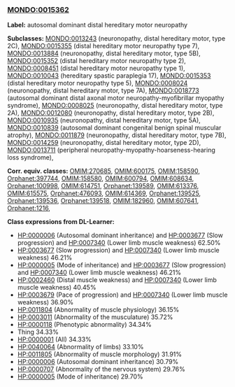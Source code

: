 
### [MONDO:0015362](http://purl.obolibrary.org/obo/MONDO_0015362)
**Label:** autosomal dominant distal hereditary motor neuropathy

**Subclasses:** [MONDO:0013243](http://purl.obolibrary.org/obo/MONDO_0013243) (neuronopathy, distal hereditary motor, type 2C), [MONDO:0015355](http://purl.obolibrary.org/obo/MONDO_0015355) (distal hereditary motor neuropathy type 7), [MONDO:0013884](http://purl.obolibrary.org/obo/MONDO_0013884) (neuronopathy, distal hereditary motor, type 5B), [MONDO:0015352](http://purl.obolibrary.org/obo/MONDO_0015352) (distal hereditary motor neuropathy type 2), [MONDO:0008451](http://purl.obolibrary.org/obo/MONDO_0008451) (distal hereditary motor neuropathy type 1), [MONDO:0010043](http://purl.obolibrary.org/obo/MONDO_0010043) (hereditary spastic paraplegia 17), [MONDO:0015353](http://purl.obolibrary.org/obo/MONDO_0015353) (distal hereditary motor neuropathy type 5), [MONDO:0008024](http://purl.obolibrary.org/obo/MONDO_0008024) (neuronopathy, distal hereditary motor, type 7A), [MONDO:0018773](http://purl.obolibrary.org/obo/MONDO_0018773) (autosomal dominant distal axonal motor neuropathy-myofibrillar myopathy syndrome), [MONDO:0008025](http://purl.obolibrary.org/obo/MONDO_0008025) (neuronopathy, distal hereditary motor, type 2A), [MONDO:0012080](http://purl.obolibrary.org/obo/MONDO_0012080) (neuronopathy, distal hereditary motor, type 2B), [MONDO:0010935](http://purl.obolibrary.org/obo/MONDO_0010935) (neuronopathy, distal hereditary motor, type 5A), [MONDO:0010839](http://purl.obolibrary.org/obo/MONDO_0010839) (autosomal dominant congenital benign spinal muscular atrophy), [MONDO:0011879](http://purl.obolibrary.org/obo/MONDO_0011879) (neuronopathy, distal hereditary motor, type 7B), [MONDO:0014259](http://purl.obolibrary.org/obo/MONDO_0014259) (neuronopathy, distal hereditary motor, type 2D), [MONDO:0013711](http://purl.obolibrary.org/obo/MONDO_0013711) (peripheral neuropathy-myopathy-hoarseness-hearing loss syndrome), 

**Corr. equiv. classes:** [OMIM:270685](http://purl.obolibrary.org/obo/OMIM_270685), [OMIM:600175](http://purl.obolibrary.org/obo/OMIM_600175), [OMIM:158590](http://purl.obolibrary.org/obo/OMIM_158590), [Orphanet:397744](http://www.orpha.net/ORDO/Orphanet_397744), [OMIM:158580](http://purl.obolibrary.org/obo/OMIM_158580), [OMIM:600794](http://purl.obolibrary.org/obo/OMIM_600794), [OMIM:608634](http://purl.obolibrary.org/obo/OMIM_608634), [Orphanet:100998](http://www.orpha.net/ORDO/Orphanet_100998), [OMIM:614751](http://purl.obolibrary.org/obo/OMIM_614751), [Orphanet:139589](http://www.orpha.net/ORDO/Orphanet_139589), [OMIM:613376](http://purl.obolibrary.org/obo/OMIM_613376), [OMIM:615575](http://purl.obolibrary.org/obo/OMIM_615575), [Orphanet:476093](http://www.orpha.net/ORDO/Orphanet_476093), [OMIM:614369](http://purl.obolibrary.org/obo/OMIM_614369), [Orphanet:139525](http://www.orpha.net/ORDO/Orphanet_139525), [Orphanet:139536](http://www.orpha.net/ORDO/Orphanet_139536), [Orphanet:139518](http://www.orpha.net/ORDO/Orphanet_139518), [OMIM:182960](http://purl.obolibrary.org/obo/OMIM_182960), [OMIM:607641](http://purl.obolibrary.org/obo/OMIM_607641), [Orphanet:1216](http://www.orpha.net/ORDO/Orphanet_1216), 

**Class expressions from DL-Learner:**

- [HP:0000006](http://purl.obolibrary.org/obo/HP_0000006) (Autosomal dominant inheritance) and [HP:0003677](http://purl.obolibrary.org/obo/HP_0003677) (Slow progression) and [HP:0007340](http://purl.obolibrary.org/obo/HP_0007340) (Lower limb muscle weakness) 62.50%
- [HP:0003677](http://purl.obolibrary.org/obo/HP_0003677) (Slow progression) and [HP:0007340](http://purl.obolibrary.org/obo/HP_0007340) (Lower limb muscle weakness) 46.21%
- [HP:0000005](http://purl.obolibrary.org/obo/HP_0000005) (Mode of inheritance) and [HP:0003677](http://purl.obolibrary.org/obo/HP_0003677) (Slow progression) and [HP:0007340](http://purl.obolibrary.org/obo/HP_0007340) (Lower limb muscle weakness) 46.21%
- [HP:0002460](http://purl.obolibrary.org/obo/HP_0002460) (Distal muscle weakness) and [HP:0007340](http://purl.obolibrary.org/obo/HP_0007340) (Lower limb muscle weakness) 40.45%
- [HP:0003679](http://purl.obolibrary.org/obo/HP_0003679) (Pace of progression) and [HP:0007340](http://purl.obolibrary.org/obo/HP_0007340) (Lower limb muscle weakness) 36.90%
- [HP:0011804](http://purl.obolibrary.org/obo/HP_0011804) (Abnormality of muscle physiology) 36.15%
- [HP:0003011](http://purl.obolibrary.org/obo/HP_0003011) (Abnormality of the musculature) 35.72%
- [HP:0000118](http://purl.obolibrary.org/obo/HP_0000118) (Phenotypic abnormality) 34.34%
- Thing 34.33%
- [HP:0000001](http://purl.obolibrary.org/obo/HP_0000001) (All) 34.33%
- [HP:0040064](http://purl.obolibrary.org/obo/HP_0040064) (Abnormality of limbs) 33.10%
- [HP:0011805](http://purl.obolibrary.org/obo/HP_0011805) (Abnormality of muscle morphology) 31.91%
- [HP:0000006](http://purl.obolibrary.org/obo/HP_0000006) (Autosomal dominant inheritance) 30.79%
- [HP:0000707](http://purl.obolibrary.org/obo/HP_0000707) (Abnormality of the nervous system) 29.76%
- [HP:0000005](http://purl.obolibrary.org/obo/HP_0000005) (Mode of inheritance) 29.70%


